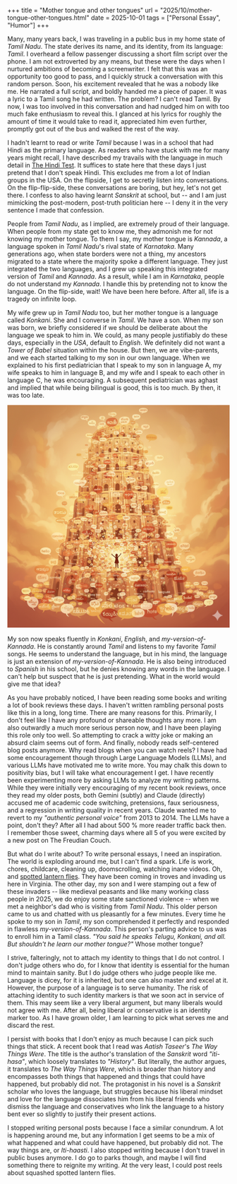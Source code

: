 +++
title = "Mother tongue and other tongues"
url = "2025/10/mother-tongue-other-tongues.html" 
date = 2025-10-01
tags = ["Personal Essay", "Humor"]
+++

Many, many years back, I was traveling in a public bus in my home state of *Tamil Nadu*. The state derives its name, and its identity, from its language: *Tamil*. I overheard a fellow passenger discussing a short film script over the phone. I am not extroverted by any means, but these were the days when I nurtured ambitions of becoming a screenwriter. I felt that this was an opportunity too good to pass, and I quickly struck a conversation with this random person. Soon, his excitement revealed that he was a nobody like me. He narrated a full script, and boldly handed me a piece of paper. It was a lyric to a Tamil song he had written. The problem? I can't read Tamil. By now, I was too involved in this conversation and had nudged him on with too much fake enthusiasm to reveal this. I glanced at his lyrics for roughly the amount of time it would take to read it, appreciated him even further, promptly got out of the bus and walked the rest of the way. 

I hadn't learnt to read or write *Tamil* because I was in a school that had Hindi as the primary language. As readers who have stuck with me for many years might recall, I have described my travails with the language in much detail in [The Hindi Test](https://www.thefreudiancouch.com/2012/10/the-hindi-test.html). It suffices to state here that these days I just pretend that I don't speak Hindi. This excludes me from a lot of Indian groups in the USA. On the flipside, I get to secretly listen into conversations. On the flip-flip-side, these conversations are boring, but hey, let's not get there. I confess to also having learnt *Sanskrit* at school, but -- and I am just mimicking the post-modern, post-truth politician here -- I deny it in the very sentence I made that confession.

People from *Tamil Nadu*, as I implied, are extremely proud of their language. When people from my state get to know me, they admonish me for not knowing my mother tongue. To them I say, my mother tongue is *Kannada*, a language spoken in *Tamil Nadu*'s rival state of *Karnataka*. Many generations ago, when state borders were not a thing, my ancestors migrated to a state where the majority spoke a different language. They just integrated the two languages, and I grew up speaking this integrated version of *Tamil* and *Kannada*. As a result, while I am in *Karnataka*, people do not understand my *Kannada*. I handle this by pretending not to know the language. On the flip-side, wait! We have been here before. After all, life is a tragedy on infinite loop.

My wife grew up in *Tamil Nadu* too, but her mother tongue is a language called *Konkani*. She and I converse in *Tamil*. We have a son. When my son was born, we briefly considered if we should be deliberate about the language we speak to him in. We could, as many people justifiably do these days, especially in the *USA*, default to *English*. We definitely did not want a *Tower of Babel* situation within the house. But then, we are vibe-parents, and we each started talking to my son in our own language. When we explained to his first pediatrician that I speak to my son in language A, my wife speaks to him in language B, and my wife and I speak to each other in language C, he was encouraging. A subsequent pediatrician was aghast and implied that while being bilingual is good, this is too much. By then, it was too late.

![alt](featuredSmall.png)

My son now speaks fluently in *Konkani*, *English*, and *my-version-of-Kannada*. He is constantly around *Tamil* and listens to my favorite *Tamil* songs. He seems to understand the language, but in his mind, the language is just an extension of *my-version-of-Kannada*. He is also being introduced to *Spanish* in his school, but he denies knowing any words in the language. I can't help but suspect that he is just pretending. What in the world would give me that idea?

As you have probably noticed, I have been reading some books and writing a lot of book reviews these days. I haven't written rambling personal posts like this in a long, long time. There are many reasons for this. Primarily, I don't feel like I have any profound or shareable thoughts any more. I am also outwardly a much more serious person now, and I have been playing this role only too well. So attempting to crack a witty joke or making an absurd claim seems out of form. And finally, nobody reads self-centered blog posts anymore. Why read blogs when you can watch reels? I have had some encouragement though through Large Language Models (LLMs), and various LLMs have motivated me to write more. You may chalk this down to positivity bias, but I will take what encouragement I get. I have recently been experimenting more by asking LLMs to analyze my writing patterns. While they were initially very encouraging of my recent book reviews, once they read my older posts, both Gemini (subtly) and Claude (directly) accused me of academic code switching, pretensions, faux seriousness, and a regression in writing quality in recent years. Claude wanted me to revert to my *"authentic personal voice"* from 2013 to 2014. The LLMs have a point, don't they? After all I had about 500 % more reader traffic back then. I remember those sweet, charming days where all 5 of you were excited by a new post on The Freudian Couch.

But what do I write about? To write personal essays, I need an inspiration. The world is exploding around me, but I can't find a spark. Life is work, chores, childcare,  cleaning up, doomscrolling, watching inane videos. Oh, and [spotted lantern flies](https://www.vdacs.virginia.gov/plant-industry-services-spotted-lanternfly.shtml). They have been coming in troves and invading us here in Virginia. The other day, my son and I were stamping out a few of these invaders -- like medieval peasants and like many working class people in 2025, we do enjoy some state sanctioned violence -- when we met a neighbor's dad who is visiting from *Tamil Nadu*. This older person came to us and chatted with us pleasantly for a few minutes. Every time he spoke to my son in *Tamil*, my son comprehended it perfectly and responded in flawless *my-version-of-Kannada*. This person's parting advice to us was to enroll him in a Tamil class. *"You said he speaks Telugu, Konkani, and all. But shouldn't he learn our mother tongue?"* Whose mother tongue?

I strive, falteringly, not to attach my identity to things that I do not control. I don't judge others who do, for I know that identity is essential for the human mind to maintain sanity. But I do judge others who judge people like me. Language is dicey, for it is inherited, but one can also master and excel at it. However, the purpose of a language is to serve humanity. The risk of attaching identity to such identity markers is that we soon act in service of them. This may seem like a very liberal argument, but many liberals would not agree with me. After all, being liberal or conservative is an identity marker too. As I have grown older, I am learning to pick what serves me and discard the rest.

I persist with books that I don't enjoy as much because I can pick such things that stick. A recent book that I read was *Aatish Taseer*'s *The Way Things Were*. The title is the author's translation of the *Sanskrit* word *"iti-hasa"*, which loosely translates to *"History"*. But literally, the author argues, it translates to *The Way Things Were*, which is broader than history and encompasses both things that happened and things that could have happened, but probably did not. The protagonist in his novel is a *Sanskrit* scholar who loves the language, but struggles because his liberal mindset and love for the language dissociates him from his liberal friends who dismiss the language and conservatives who link the language to a history bent ever so slightly to justify their present actions. 

I stopped writing personal posts because I face a similar conundrum. A lot is happening around me, but any information I get seems to be a mix of what happened and what could have happened, but probably did not. The way things are, or *Iti-haasti*. I also stopped writing because I don't travel in public buses anymore. I do go to parks though, and maybe I will find something there to reignite my writing. At the very least, I could post reels about squashed spotted lantern flies. 







